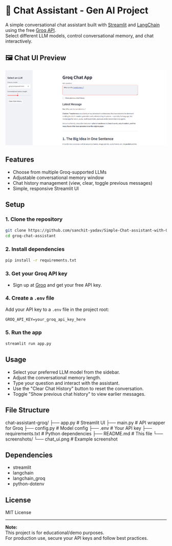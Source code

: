 # 🤖 Chat Assistant - Gen AI Project

A simple conversational chat assistant built with [Streamlit](https://streamlit.io/) and [LangChain](https://www.langchain.com/) using the free [Groq API](https://groq.com/).  
Select different LLM models, control conversational memory, and chat interactively.

## 🖼️ Chat UI Preview

![Sample Chat Screenshot](Screenshot/Chat_assistant.png)

## Features

- Choose from multiple Groq-supported LLMs
- Adjustable conversational memory window
- Chat history management (view, clear, toggle previous messages)
- Simple, responsive Streamlit UI

## Setup

### 1. Clone the repository

```bash
git clone https://github.com/sanchit-yadav/Simple-Chat-assistant-with-GROQ.git
cd groq-chat-assistant
```

### 2. Install dependencies

```bash
pip install -r requirements.txt
```

### 3. Get your Groq API key

- Sign up at [Groq](https://groq.com/) and get your free API key.

### 4. Create a `.env` file

Add your API key to a `.env` file in the project root:

```
GROQ_API_KEY=your_groq_api_key_here
```

### 5. Run the app

```bash
streamlit run app.py
```

## Usage

- Select your preferred LLM model from the sidebar.
- Adjust the conversational memory length.
- Type your question and interact with the assistant.
- Use the "Clear Chat History" button to reset the conversation.
- Toggle "Show previous chat history" to view earlier messages.

## File Structure

chat-assistant-groq/
├── app.py             # Streamlit UI
├── main.py            # API wrapper for Groq
├── config.py          # Model config
├── .env               # Your API key
├── requirements.txt   # Python dependencies
├── README.md          # This file
└── screenshots/
    └── chat_ui.png    # Example screenshot

## Dependencies

- streamlit
- langchain
- langchain_groq
- python-dotenv

## License

MIT License

---

**Note:**  
This project is for educational/demo purposes.  
For production use, secure your API keys and follow best practices.
